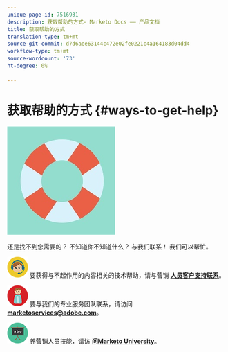 ```yaml
---
unique-page-id: 7516931
description: 获取帮助的方式- Marketo Docs —— 产品文档
title: 获取帮助的方式
translation-type: tm+mt
source-git-commit: d7d6aee63144c472e02fe0221c4a164183d04dd4
workflow-type: tm+mt
source-wordcount: '73'
ht-degree: 0%

---
```



# 获取帮助的方式 {#ways-to-get-help}

![](assets/life-preserver.jpg)

还是找不到您需要的？ 不知道你不知道什么？ 与我们联系！ 我们可以帮忙。

![-](assets/seo-29.png) 要获得与不起作用的内容相关的技术帮助，请与营销 [**人员客户支持联系**](https://nation.marketo.com/t5/Support/ct-p/Support)。

![-](assets/seo-30.png) 要与我们的专业服务团队联系，请访问 **marketoservices@adobe.com**。

![-要培](assets/education-science-08.png) 养营销人员技能，请访 [**问Marketo University**](https://learn.marketo.com)。
